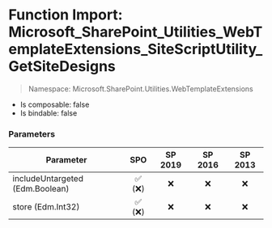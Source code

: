 # Function Import: Microsoft_SharePoint_Utilities_WebTemplateExtensions_SiteScriptUtility_GetSiteDesigns

> Namespace: Microsoft.SharePoint.Utilities.WebTemplateExtensions

- Is composable: false
- Is bindable: false

### Parameters

Parameter | SPO | SP 2019 | SP 2016 | SP 2013
----------|:---:|:-------:|:-------:|:-------:
includeUntargeted (Edm.Boolean) | ✅ (❌) | ❌ | ❌ | ❌
store (Edm.Int32) | ✅ (❌) | ❌ | ❌ | ❌